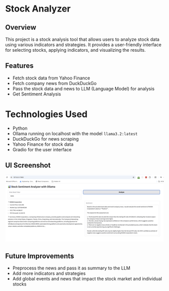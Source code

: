 # Stock Analyzer

## Overview
This project is a stock analysis tool that allows users to analyze stock data using various indicators and strategies. It provides a user-friendly interface for selecting stocks, applying indicators, and visualizing the results.

## Features
- Fetch stock data from Yahoo Finance
- Fetch company news from DuckDuckGo
- Pass the stock data and news to LLM (Language Model) for analysis
- Get Sentiment Analysis

# Technologies Used
- Python
- Ollama running on localhost with the model `llama3.2:latest`
- DuckDuckGo for news scraping
- Yahoo Finance for stock data
- Gradio for the user interface

## UI Screenshot
![Stock Analyzer UI](./StockAnalyzer.png)

## Future Improvements
- Preprocess the news and pass it as summary to the LLM
- Add more indicators and strategies
- Add global events and news that impact the stock market and individual stocks